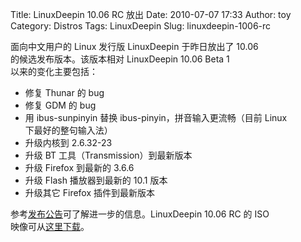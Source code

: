 Title: LinuxDeepin 10.06 RC 放出
Date: 2010-07-07 17:33
Author: toy
Category: Distros
Tags: LinuxDeepin
Slug: linuxdeepin-1006-rc

面向中文用户的 Linux 发行版 LinuxDeepin 于昨日放出了 10.06  
的候选发布版本。该版本相对 LinuxDeepin 10.06 Beta 1  
以来的变化主要包括：

+ 修复 Thunar 的 bug  
+ 修复 GDM 的 bug  
+ 用 ibus-sunpinyin 替换 ibus-pinyin，拼音输入更流畅（目前 Linux  
下最好的整句输入法）  
+ 升级内核到 2.6.32-23  
+ 升级 BT 工具（Transmission）到最新版本  
+ 升级 Firefox 到最新的 3.6.6  
+ 升级 Flash 播放器到最新的 10.1 版本  
+ 升级其它 Firefox 插件到最新版本

参考[发布公告](http://bbs.deepin.org/thread-1701158-1-1.html)可了解进一步的信息。LinuxDeepin
10.06 RC 的 ISO  
映像可从[这里下载](http://ubuntu.srt.cn/Deepin/10.06/)。
